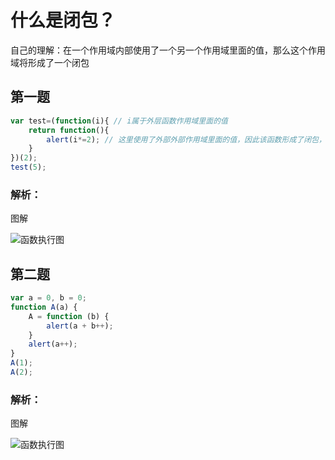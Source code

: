 # 什么是闭包？
自己的理解：在一个作用域内部使用了一个另一个作用域里面的值，那么这个作用域将形成了一个闭包
## 第一题
``` js
var test=(function(i){ // i属于外层函数作用域里面的值
    return function(){
        alert(i*=2); // 这里使用了外部外部作用域里面的值，因此该函数形成了闭包，但是需要注意的时候，alert输出的都是字符串，所以答案是'4'
    }
})(2);
test(5);
```
### 解析：
图解

![函数执行图](/img/函数执行图.png "函数执行图")

## 第二题
``` js
var a = 0, b = 0;
function A(a) {
    A = function (b) {
        alert(a + b++);
    }
    alert(a++);
}
A(1);
A(2);
```
### 解析：
图解

![函数执行图](/img/闭包函数执行图.png "闭包函数执行图")